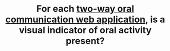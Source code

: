 ---
title: For each [two-way oral communication web application](#two-way-oral-communication-web-application), is a visual indicator of oral activity present?
---
